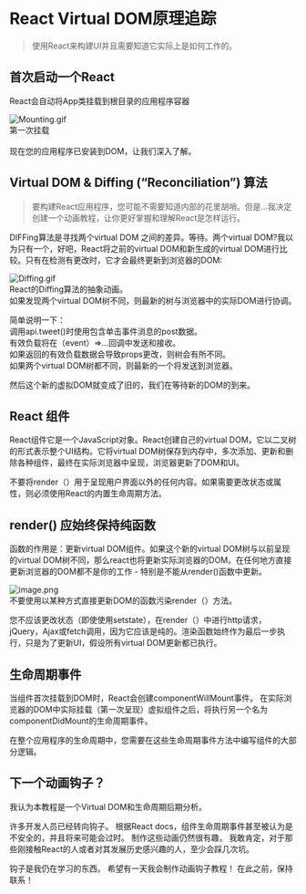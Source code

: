 # React Virtual DOM原理追踪

> 使用React来构建UI并且需要知道它实际上是如何工作的。

<a name="wh1Ab"></a>
## 首次启动一个React <App />
React会自动将App类挂载到根目录的应用程序容器

![Mounting.gif](https://cdn.nlark.com/yuque/0/2019/gif/244679/1565182695858-69f8baf7-0eb1-4ec7-b532-aa2fa7180076.gif#align=left&display=inline&height=576&name=Mounting.gif&originHeight=576&originWidth=1332&size=697319&status=done&width=1332)<br />第一次挂载<App /><br />
<br />现在您的应用程序已安装到DOM，让我们深入了解。<br />

<a name="KoABC"></a>
## Virtual DOM & Diffing (“Reconciliation”) 算法
> 要构建React应用程序，您可能不需要知道<Really />内部的花里胡哨。但是...我决定创建一个动画教程，让你更好掌握和理解React是怎样运行。


DIFFing算法是寻找两个virtual DOM 之间的差异。等待。两个virtual DOM?我以为只有一个，好吧，React将之前的virtual DOM和新生成的virtual DOM进行比较。只有在检测有更改时，它才会最终更新到浏览器的DOM:

![Diffing.gif](https://cdn.nlark.com/yuque/0/2019/gif/244679/1565182707532-f9714976-e7b0-4d9e-9fcb-60f9d5ac61d7.gif#align=left&display=inline&height=660&name=Diffing.gif&originHeight=660&originWidth=1332&size=342739&status=done&width=1332)<br />React的Diffing算法的抽象动画。<br />如果发现两个virtual DOM树不同，则最新的树与浏览器中的实际DOM进行协调。

简单说明一下：<br />调用api.tweet()时使用包含单击事件消息的post数据。<br />有效负载将在（event）=>…回调中发送和接收。<br />如果返回的有效负载数据会导致props更改，则树会有所不同。<br />如果两个virtual DOM树都不同，则最新的一个将发送到浏览器。

然后这个新的虚拟DOM就变成了旧的，我们在等待新的DOM的到来。

<a name="izovF"></a>
## React 组件
React组件它是一个JavaScript对象。React创建自己的virtual DOM，它以二叉树的形式表示整个UI结构。它将virtual DOM树保存到内存中，多次添加、更新和删除各种组件，最终在实际浏览器中呈现，浏览器更新了DOM和UI。

不要将render（）用于呈现用户界面以外的任何内容。如果需要更改状态或属性，则必须使用React的内置生命周期方法。

<a name="Ee017"></a>
## render() 应始终保持纯函数
函数的作用是：更新virtual DOM组件。如果这个新的virtual DOM树与以前呈现的virtual DOM树不同，那么react也将更新实际浏览器的DOM。在任何地方直接更新浏览器的DOM都不是你的工作 - 特别是不能从render()函数中更新。

![image.png](https://cdn.nlark.com/yuque/0/2019/png/244679/1565170060587-7766ad64-f3fc-4745-9415-569edb4743a1.png#align=left&display=inline&height=200&name=image.png&originHeight=400&originWidth=1376&size=13062&status=done&width=688)<br />不要使用以某种方式直接更新DOM的函数污染render（）方法。

您不应该更改状态（即使使用setstate），在render（）中进行http请求，jQuery，Ajax或fetch调用，因为它应该是纯的。渲染函数始终作为最后一步执行，只是为了更新UI，假设所有virtual DOM更新都已执行。

<a name="TR4NN"></a>
## 生命周期事件
当组件首次挂载到DOM时，React会创建componentWillMount事件。 在实际浏览器的DOM中实际挂载（第一次呈现）虚拟组件之后，将执行另一个名为componentDidMount的生命周期事件。

在整个应用程序的生命周期中，您需要在这些生命周期事件方法中编写组件的大部分逻辑。

<a name="4IPR4"></a>
## 下一个动画钩子？
我认为本教程是一个Virtual DOM和生命周期后期分析。

许多开发人员已经转向钩子。 根据React docs，组件生命周期事件甚至被认为是不安全的，并且将来可能会过时。 制作这些动画仍然很有趣， 我敢肯定，对于那些刚接触React的人或者对其发展历史感兴趣的人，至少会踩几次坑。

钩子是我仍在学习的东西。 希望有一天我会制作动画钩子教程！ 在此之前，保持联系！
